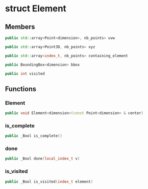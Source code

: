 # struct Element


## Members

```cpp
public std::array<Point<dimension>, nb_points> uvw
```

```cpp
public std::array<Point3D, nb_points> xyz
```

```cpp
public std::array<index_t, nb_points> containing_element
```

```cpp
public BoundingBox<dimension> bbox
```

```cpp
public int visited
```



## Functions

### Element

```cpp
public void Element<dimension>(const Point<dimension> & center)
```


### is_complete

```cpp
public _Bool is_complete()
```


### done

```cpp
public _Bool done(local_index_t v)
```


### is_visited

```cpp
public _Bool is_visited(index_t element)
```




